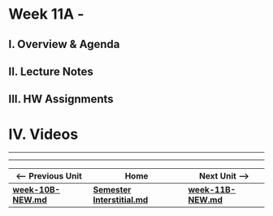 # Week 11A - 

## I. Overview & Agenda

## II. Lecture Notes

## III. HW Assignments

# IV. Videos

<hr><hr>

| <-- Previous Unit | Home | Next Unit -->
| --- | --- | --- 
| [**week-10B-NEW.md**](week-10B-NEW.md)    |  [**Semester Interstitial.md**](../interstitial.md.md) | [**week-11B-NEW.md**](week-11B-NEW.md)
